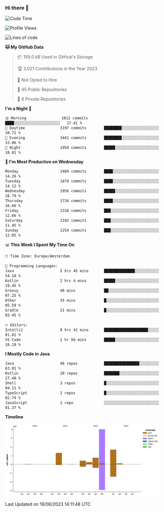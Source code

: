 ### Hi there 👋


<!--START_SECTION:waka-->
![Code Time](http://img.shields.io/badge/Code%20Time-3%2C254%20hrs%203%20mins-blue)

![Profile Views](http://img.shields.io/badge/Profile%20Views-126-blue)

![Lines of code](https://img.shields.io/badge/From%20Hello%20World%20I%27ve%20Written-8.6%20million%20lines%20of%20code-blue)

**🐱 My GitHub Data** 

> 📦 159.0 kB Used in GitHub's Storage 
 > 
> 🏆 3,021 Contributions in the Year 2023
 > 
> 🚫 Not Opted to Hire
 > 
> 📜 45 Public Repositories 
 > 
> 🔑 8 Private Repositories 
 > 
**I'm a Night 🦉** 

```text
🌞 Morning                1812 commits        ████░░░░░░░░░░░░░░░░░░░░░   17.41 % 
🌆 Daytime                3197 commits        ████████░░░░░░░░░░░░░░░░░   30.72 % 
🌃 Evening                3441 commits        ████████░░░░░░░░░░░░░░░░░   33.06 % 
🌙 Night                  1958 commits        █████░░░░░░░░░░░░░░░░░░░░   18.81 % 
```
📅 **I'm Most Productive on Wednesday** 

```text
Monday                   1484 commits        ████░░░░░░░░░░░░░░░░░░░░░   14.26 % 
Tuesday                  1470 commits        ████░░░░░░░░░░░░░░░░░░░░░   14.12 % 
Wednesday                1956 commits        █████░░░░░░░░░░░░░░░░░░░░   18.79 % 
Thursday                 1734 commits        ████░░░░░░░░░░░░░░░░░░░░░   16.66 % 
Friday                   1318 commits        ███░░░░░░░░░░░░░░░░░░░░░░   12.66 % 
Saturday                 1192 commits        ███░░░░░░░░░░░░░░░░░░░░░░   11.45 % 
Sunday                   1254 commits        ███░░░░░░░░░░░░░░░░░░░░░░   12.05 % 
```


📊 **This Week I Spent My Time On** 

```text
🕑︎ Time Zone: Europe/Amsterdam

💬 Programming Languages: 
Java                     5 hrs 45 mins       ██████████████░░░░░░░░░░░   54.10 % 
Kotlin                   2 hrs 4 mins        █████░░░░░░░░░░░░░░░░░░░░   19.45 % 
Groovy                   46 mins             ██░░░░░░░░░░░░░░░░░░░░░░░   07.25 % 
Other                    35 mins             █░░░░░░░░░░░░░░░░░░░░░░░░   05.59 % 
Gradle                   21 mins             █░░░░░░░░░░░░░░░░░░░░░░░░   03.45 % 

🔥 Editors: 
IntelliJ                 8 hrs 41 mins       ████████████████████░░░░░   81.81 % 
VS Code                  1 hr 56 mins        █████░░░░░░░░░░░░░░░░░░░░   18.19 % 
```

**I Mostly Code in Java** 

```text
Java                     46 repos            ████████████████░░░░░░░░░   63.01 % 
Kotlin                   20 repos            ███████░░░░░░░░░░░░░░░░░░   27.40 % 
Shell                    3 repos             █░░░░░░░░░░░░░░░░░░░░░░░░   04.11 % 
TypeScript               2 repos             █░░░░░░░░░░░░░░░░░░░░░░░░   02.74 % 
JavaScript               1 repo              ░░░░░░░░░░░░░░░░░░░░░░░░░   01.37 % 
```



**Timeline**

![Lines of Code chart](https://raw.githubusercontent.com/powercasgamer/powercasgamer/master/assets/bar_graph.png)


 Last Updated on 19/06/2023 14:11:48 UTC
<!--END_SECTION:waka-->
